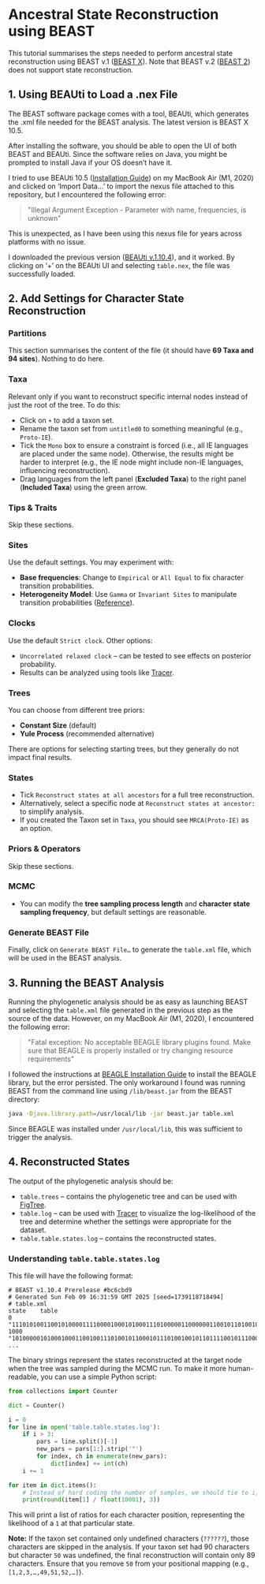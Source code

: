 # Ancestral State Reconstruction using BEAST

This tutorial summarises the steps needed to perform ancestral state reconstruction using BEAST v.1 ([BEAST X](https://beast.community)). Note that BEAST v.2 ([BEAST 2](http://www.beast2.org)) does not support state reconstruction.

## 1. Using BEAUti to Load a .nex File

The BEAST software package comes with a tool, BEAUti, which generates the .xml file needed for the BEAST analysis. The latest version is BEAST X 10.5.

After installing the software, you should be able to open the UI of both BEAST and BEAUti. Since the software relies on Java, you might be prompted to install Java if your OS doesn’t have it.

I tried to use BEAUti 10.5 ([Installation Guide](http://beast.community/installing)) on my MacBook Air (M1, 2020) and clicked on ‘Import Data…’ to import the nexus file attached to this repository, but I encountered the following error:

> "Illegal Argument Exception - Parameter with name, frequencies, is unknown"

This is unexpected, as I have been using this nexus file for years across platforms with no issue.

I downloaded the previous version ([BEAUti v.1.10.4](https://github.com/beast-dev/beast-mcmc/releases/tag/v1.10.4)), and it worked. By clicking on ‘+’ on the BEAUti UI and selecting `table.nex`, the file was successfully loaded.

## 2. Add Settings for Character State Reconstruction

### Partitions
This section summarises the content of the file (it should have **69 Taxa and 94 sites**). Nothing to do here.

### Taxa
Relevant only if you want to reconstruct specific internal nodes instead of just the root of the tree. To do this:

- Click on `+` to add a taxon set.
- Rename the taxon set from `untitled0` to something meaningful (e.g., `Proto-IE`).
- Tick the `Mono` box to ensure a constraint is forced (i.e., all IE languages are placed under the same node). Otherwise, the results might be harder to interpret (e.g., the IE node might include non-IE languages, influencing reconstruction).
- Drag languages from the left panel (**Excluded Taxa**) to the right panel (**Included Taxa**) using the green arrow.

### Tips & Traits
Skip these sections.

### Sites
Use the default settings. You may experiment with:
- **Base frequencies**: Change to `Empirical` or `All Equal` to fix character transition probabilities.
- **Heterogeneity Model**: Use `Gamma` or `Invariant Sites` to manipulate transition probabilities ([Reference](http://www.bioinf.man.ac.uk/resources/phase/manual/node81.html)).

### Clocks
Use the default `Strict clock`. Other options:
- `Uncorrelated relaxed clock` – can be tested to see effects on posterior probability.
- Results can be analyzed using tools like [Tracer](https://beast.community/tracer).

### Trees
You can choose from different tree priors:
- **Constant Size** (default)
- **Yule Process** (recommended alternative)

There are options for selecting starting trees, but they generally do not impact final results.

### States
- Tick `Reconstruct states at all ancestors` for a full tree reconstruction.
- Alternatively, select a specific node at `Reconstruct states at ancestor:` to simplify analysis.
- If you created the Taxon set in `Taxa`, you should see `MRCA(Proto-IE)` as an option.

### Priors & Operators
Skip these sections.

### MCMC
- You can modify the **tree sampling process length** and **character state sampling frequency**, but default settings are reasonable.

### Generate BEAST File
Finally, click on `Generate BEAST File…` to generate the `table.xml` file, which will be used in the BEAST analysis.

## 3. Running the BEAST Analysis

Running the phylogenetic analysis should be as easy as launching BEAST and selecting the `table.xml` file generated in the previous step as the source of the data. However, on my MacBook Air (M1, 2020), I encountered the following error:

> "Fatal exception: No acceptable BEAGLE library plugins found. Make sure that BEAGLE is properly installed or try changing resource requirements"

I followed the instructions at [BEAGLE Installation Guide](https://beast.community/beagle) to install the BEAGLE library, but the error persisted. The only workaround I found was running BEAST from the command line using `/lib/beast.jar` from the BEAST directory:

```sh
java -Djava.library.path=/usr/local/lib -jar beast.jar table.xml
```

Since BEAGLE was installed under `/usr/local/lib`, this was sufficient to trigger the analysis.

## 4. Reconstructed States

The output of the phylogenetic analysis should be:

- `table.trees` – contains the phylogenetic tree and can be used with [FigTree](https://beast.community/figtree).
- `table.log` – can be used with [Tracer](https://beast.community/tracer) to visualize the log-likelihood of the tree and determine whether the settings were appropriate for the dataset.
- `table.table.states.log` – contains the reconstructed states.

### Understanding `table.table.states.log`

This file will have the following format:

```
# BEAST v1.10.4 Prerelease #bc6cbd9
# Generated Sun Feb 09 16:31:59 GMT 2025 [seed=1739118718494]
# table.xml
state	 table
0	"111010100110010100001111000010001010001110100000110000001100101101001000100011111101110001100"
1000	"101000001010001000110010011101001011000101110100100101101111001011100001000111001110101011110"
...
```

The binary strings represent the states reconstructed at the target node when the tree was sampled during the MCMC run. To make it more human-readable, you can use a simple Python script:

```python
from collections import Counter

dict = Counter()

i = 0
for line in open('table.table.states.log'):
    if i > 3:
        pars = line.split()[-1]
        new_pars = pars[1:].strip('"')
        for index, ch in enumerate(new_pars):
            dict[index] += int(ch)
    i += 1

for item in dict.items():
    # Instead of hard coding the number of samples, we should tie to i, since the number of samples should always be i-3
    print(round(item[1] / float(10001), 3))
```

This will print a list of ratios for each character position, representing the likelihood of a `1` at that particular state.

**Note:** If the taxon set contained only undefined characters (`??????`), those characters are skipped in the analysis. If your taxon set had 90 characters but character `50` was undefined, the final reconstruction will contain only 89 characters. Ensure that you remove `50` from your positional mapping (e.g., `[1,2,3,…,49,51,52,…]`).
